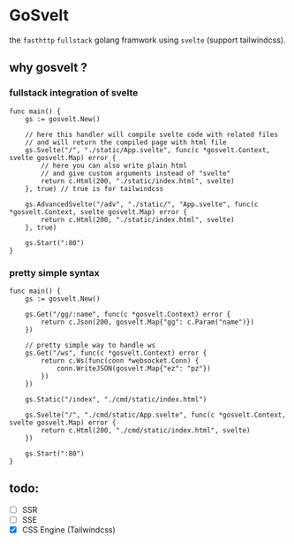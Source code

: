 # GoSvelt
 the `fasthttp` `fullstack` golang framwork using `svelte` (support tailwindcss).

## why gosvelt ?
### fullstack integration of svelte
```golang
func main() {
	gs := gosvelt.New()

    // here this handler will compile svelte code with related files
    // and will return the compiled page with html file
	gs.Svelte("/", "./static/App.svelte", func(c *gosvelt.Context, svelte gosvelt.Map) error {
        // here you can also write plain html 
        // and give custom arguments instead of "svelte"
		return c.Html(200, "./static/index.html", svelte)
	}, true) // true is for tailwindcss

	gs.AdvancedSvelte("/adv", "./static/", "App.svelte", func(c *gosvelt.Context, svelte gosvelt.Map) error {
		return c.Html(200, "./static/index.html", svelte)
	}, true)

	gs.Start(":80")
}
```
### pretty simple syntax
```golang
func main() {
	gs := gosvelt.New()

	gs.Get("/gg/:name", func(c *gosvelt.Context) error {
		return c.Json(200, gosvelt.Map{"gg": c.Param("name")})
	})

    // pretty simple way to handle ws
	gs.Get("/ws", func(c *gosvelt.Context) error {
		return c.Ws(func(conn *websocket.Conn) {
			conn.WriteJSON(gosvelt.Map{"ez": "pz"})
		})
	})

	gs.Static("/index", "./cmd/static/index.html")

	gs.Svelte("/", "./cmd/static/App.svelte", func(c *gosvelt.Context, svelte gosvelt.Map) error {
		return c.Html(200, "./cmd/static/index.html", svelte)
	})

	gs.Start(":80")
}
```
## todo:
 - [ ] SSR
 - [ ] SSE
 - [x] CSS Engine (Tailwindcss)
